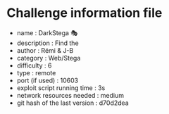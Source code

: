<!-- THIS FILE MUST BE RENAMED TO README.md -->
<!-- Please contact us if anything is missing -->

# Challenge information file

- name : DarkStega 🎭
- description : Find the 
- author : Rémi & J-B
- category : Web/Stega
- difficulty : 6
- type : remote
- port (if used) : 10603
- exploit script running time : 3s
- network resources needed : medium
- git hash of the last version : d70d2dea
